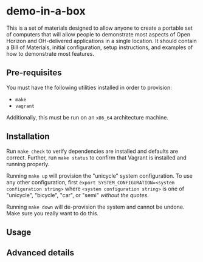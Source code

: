 # demo-in-a-box

This is a set of materials designed to allow anyone to create a portable set of computers that will allow people to demonstrate most aspects of Open Horizon and OH-delivered applications in a single location.  It should contain a Bill of Materials, initial configuration, setup instructions, and examples of how to demonstrate most features.

## Pre-requisites

You must have the following utilities installed in order to provision:

* `make`
* `vagrant`

Additionally, this must be run on an `x86_64` architecture machine.

## Installation

Run `make check` to verify dependencies are installed and defaults are correct.
Further, run `make status` to confirm that Vagrant is installed and running properly.

Running `make up` will provision the "unicycle" system configuration.  To use any other configuration, first `export SYSTEM_CONFIGURATION=<system configuration string>` where `<system configuration string>` is one of "unicycle", "bicycle", "car", or "semi" _without the quotes_.

Running `make down` will de-provision the system and cannot be undone.  Make sure you really want to do this.

## Usage

## Advanced details

